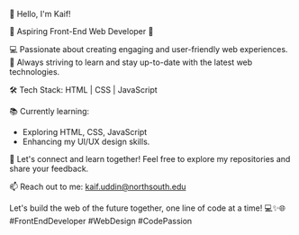 👋 Hello, I'm Kaif!

🌟 Aspiring Front-End Web Developer 🌟

💻 Passionate about creating engaging and user-friendly web experiences.
🚀 Always striving to learn and stay up-to-date with the latest web technologies.

🛠️ Tech Stack:
HTML | CSS | JavaScript 

📚 Currently learning:
- Exploring HTML, CSS, JavaScript 
- Enhancing my UI/UX design skills.

🔗 Let's connect and learn together! Feel free to explore my repositories and share your feedback.

📫 Reach out to me: kaif.uddin@northsouth.edu

Let's build the web of the future together, one line of code at a time! 💻✨🌐 #FrontEndDeveloper #WebDesign #CodePassion
